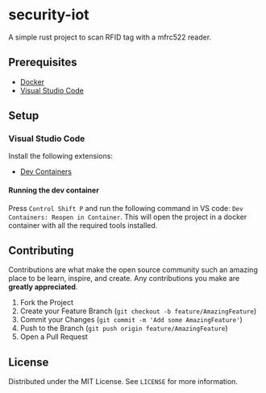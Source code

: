 # security-iot
A simple rust project to scan RFID tag with a mfrc522 reader.

## Prerequisites
 - [Docker](https://www.docker.com/)
 - [Visual Studio Code](https://code.visualstudio.com/)

## Setup

### Visual Studio Code
Install the following extensions:
 - [Dev Containers](https://marketplace.visualstudio.com/items?itemName=ms-vscode-remote.remote-containers)

#### Running the dev container
Press `Control Shift P` and run the following command in VS code: `Dev Containers: Reopen in Container`.
This will open the project in a docker container with all the required tools installed.

<!-- CONTRIBUTING -->
## Contributing

Contributions are what make the open source community such an amazing place to be learn, inspire, and create. Any
contributions you make are **greatly appreciated**.

1. Fork the Project
2. Create your Feature Branch (`git checkout -b feature/AmazingFeature`)
3. Commit your Changes (`git commit -m 'Add some AmazingFeature'`)
4. Push to the Branch (`git push origin feature/AmazingFeature`)
5. Open a Pull Request

<!-- LICENSE -->
## License

Distributed under the MIT License. See `LICENSE` for more information.
